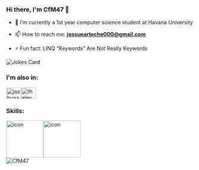 ### Hi there, I'm CfM47 👋

- 🔭 I’m currently a 1st year computer science student at Havana University

- 📫 How to reach me: **jossuearteche000@gmail.com**

- ⚡ Fun fact: LINQ “Keywords” Are Not Really Keywords

![Jokes Card](https://readme-jokes.vercel.app/api)

<h3 align="left">I'm also in:</h3>
<p align="left">
<a href="https://www.instagram.com/joshuaam_03" target="blank"><img align="center" src="https://raw.githubusercontent.com/rahuldkjain/github-profile-readme-generator/master/src/images/icons/Social/instagram.svg" alt="joshuaam__03" height="30" width="40" /></a><a href="https://leetcode.com/CfM47" target="blank"><img align="center" src="https://raw.githubusercontent.com/rahuldkjain/github-profile-readme-generator/master/src/images/icons/Social/leet-code.svg" alt="theleywin" height="30" width="40" /></a>
</p>

<p>
<h3 align="left">Skills:</h3>
<div style="display: flex; align-items: flex-start;"><img src="https://techstack-generator.vercel.app/csharp-icon.svg" alt="icon" width="100" height="100" /><img src="https://techstack-generator.vercel.app/github-icon.svg" alt="icon" width="100" height="100" /></div>

<img align="center" src="https://github-readme-stats.vercel.app/api/top-langs?username=CfM47&show_icons=true&locale=en&layout=compact" alt="CfM47" />
</p>

